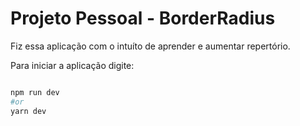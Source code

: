 <h1>Projeto Pessoal - BorderRadius</h1>

<p>Fiz essa aplicação com o intuíto de aprender e aumentar repertório.</p>

<p>Para iniciar a aplicação digite:</p>

```bash

npm run dev
#or
yarn dev

```